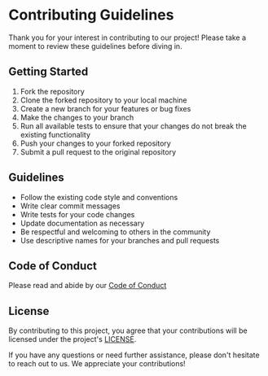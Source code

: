 # Contributing Guidelines

Thank you for your interest in contributing to our project! Please take a moment to review these guidelines before diving in.

## Getting Started

1. Fork the repository
2. Clone the forked repository to your local machine
3. Create a new branch for your features or bug fixes
4. Make the changes to your branch
5. Run all available tests to ensure that your changes do not break the existing functionality
6. Push your changes to your forked repository
7. Submit a pull request to the original repository

## Guidelines

- Follow the existing code style and conventions
- Write clear commit messages
- Write tests for your code changes
- Update documentation as necessary
- Be respectful and welcoming to others in the community
- Use descriptive names for your branches and pull requests

## Code of Conduct

Please read and abide by our [Code of Conduct](CODE_OF_CONDUCT.md)

## License

By contributing to this project, you agree that your contributions will be licensed under the project's [LICENSE](LICENSE.txt).

If you have any questions or need further assistance, please don't hesitate to reach out to us. We appreciate your contributions!
